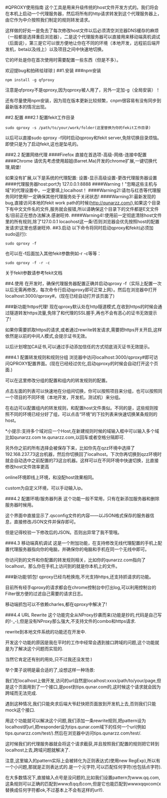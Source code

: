 #QPROXY使用指南
这个工具是用来升级传统的host文件开发方式的。我们将会在本机上启动一个代理服务器，然后将所有的http请求转发到这个代理服务器上，由它作为中介按照我们制定的规则转发请求。

这样做的好处一是免去了每次修改host文件以后必须清空浏览器DNS缓存的麻烦（一般都是选择重启浏览器），二是这个代理服务器可以直接用来移动端真机调试（后面说），第三是它可以很方便地让你在不同的环境（本地开发，远程前后端开发机，beta以及线上）以及项目之间中快速地切换。

它的坏处是你在首次使用时需要配置一些东西（但是不多）。

欢迎提bug和拍砖给球球:)
##1.安装
###npm安装
```
npm install -g qfproxy
```
注意是qfproxy不是qproxy,因为qproxy被人用了，另外一定加-g（全局安装）！

还有尽量使用npm安装，因为现在版本更新比较频繁，cnpm很容易有没有同步到最新版本的情况出现。


##2.配置
###2.1 配置fekit工作目录
```
sudo qproxy -s /path/to/your/work/folder(这里替换为你的fekit工作目录)
```
以后可以直接sudo qproxy -f同时启动qproxy和fekit server,免除切换目录烦恼。
即使只是为了启动fekit,这也是坠吼的。

###2.2 配置网络代理
####Firefox
直接在首选项-高级-网络-连接中配置
####Chrome
请优先考虑使用超姐(Barret.Ma)开发的chrome扩展,一键切换代理,碉堡!

如果没有扩展,以下是系统的代理配置:
设置-显示高级设置-更改代理服务器设置
####代理服务器host:port为 127.0.0.1:8888
####Warning！"忽略这些主机与域"的代理设置中，一定要填上localhost！
####Warning2!:请勿与红杏等代理服务同时使用!一定确保其他代理服务处于关闭状态!
####Warning3!:最新发现的bug,直接访问本地的fekit work path的时候(http://qunarzz.com/),如果这个目录下有中文文件名的文件,服务就会报错,所以请确保这个目录下的文件都是E文文件名!目前正在想办法解决.感谢旺帅.
####Warning4!:使用前一定彻底清除host文件里的所有规则,除了127.0.0.1 locaohost这一条!否则浏览器会优先按照host的配置发请求!这里也感谢旺帅.
##3.启动
以下命令将同时启动qproxy和fekit(必须加sudo运行):
```
sudo qproxy -f
```
也可以在-f后面加入其他fekit参数例如-r -c等等：
```
sudo qproxy -f -r -c
```
关于fekit参数请参考fekit文档

##4.使用
在开发时，确保代理服务器配置正确并启动qproxy -f（实际上配置一次以后无需再修改，每次命令行启动qproxy即可正常上网）。然后在浏览器中打开localhost:3000/qproxy#。(现在已经自动打开该页面了)

###新功能!https代理!
现在qproxy默认处在http隧道模式,在收到https的时候会通过隧道转发https流量,免除了和代理的SSL握手,再也不会有恶心的证书无效提示了!

如果你需要抓取https的请求,或者通过rewrite转发请求,需要把https开关开启,这样依然是以前的中间人模式,会提示证书无效。

以后计划增加CA证书,可以通过手动添加信任的方式彻底消灭证书无效提示。

###4.1 配置转发规则和规则分组
浏览器中访问localhost:3000/qproxy#即可访问QPROXY配置界面。(现在已经经过优化,启动qproxy的时候会自动打开这个页面.)

可以在这里修改分组的配置和组内的转发规则的配置。

点击左面的列表可以快速地在分组间切换，你可以按照项目来分组，也可以按照同一个项目的不同环境（本地开发，开发机，测试机）来分组。

在右边可以配置组内的转发规则，和配置host文件类似。不同的是，这些规则按照不同的环境已经分好了组，可以点击“环境”的下拉列表来快速切换某条规则的host。

*小提示:支持多个域对应一个Host,在新建规则时候的域输入框中可以输入多个域比如qunarzz.com te.qunarzz.com,以回车或者空格分隔即可.

另外你之前的所有选择会被保存下来，比如你先在qzz环境中选择了192.168.237.73这台机器，然后你切换回了localhost。下次你再切换到qzz环境时就会自动选中之前配置的73这台机器。这样可以在不同环境中快速切换，比直接修改host文件效率更高

online环境即线上环境，和没配host效果相同。

custom为自定义环境，可以手动输入ip。

###4.2 配置环境/服务器列表
这个功能一般不常用，只有在新添加服务器和删除服务器时候用。

这个界面中直接显示了.qsconfig文件的内容——以JSON格式保存的服务器信息，直接修改JSON文件并保存即可。

但是记得校验一下修改后的JSON。否则出异常了我不管哦。

###4.3 移动端真机调试
这是一个附加功能，在支持修改无线代理配置的手机上配置代理服务器指向你的电脑，并确保你的电脑和手机在同一个无线中即可。

你访问到的文件和你配置的转发规则相关，比如你的qunarzz.com指向了localhost，那么你在手机上访问到的就是你本机上的文件。

###新功能!抓包!
qproxy已经鸟枪换炮,不光支持https,还支持抓请求的功能。

目前所有经手qproxy的请求都会在chrome控制台中打出log,可以利用控制台的Filter很方便的过滤自己需要的请求日志。

移动端抓包可以不依赖charles,都在qproxy中解决了!

###4.4 URL Rewrite
这个功能完全从NProxy抄袭而来(功能是抄的,代码是自己写的!-_-),但是没有NProxy那么强大,不支持文件的combo和https请求.

rewrite到本地文件系统的功能还在开发中.

开发这个功能的原因是我在平时的工作中经常会遇到接口跨域的问题,这个功能就是为了解决这个问题而实现的.

当然它肯定还有别的用处,只不过我还没发觉:)

举个栗子说明是最合适的了,设想这样一种场景:

我们在localhost上做开发,访问的url自然是localhost:xxxx/path/to/your/page,但是这个页面用到了一个接口,是post到tips.qunar.com的,这时候这个请求就会因为跨域而无法完成.

遇到这种情况,我们只能央求后端大爷赶快把页面放到开发机上去,否则我们只能mock这个接口.

用这个功能就可以解决这个问题,我们添加一条rewrite规则,把pattern设为localhost的url,把responder设为tips.qunar.com域下的任何一个url(例如tips.qunarzz.com/test/).然后在浏览器中访问tips.qunarzz.com/test/.

这时候我们的代理服务器就会将这个请求截获,并且按照我们配置的规则把它转到localhost上去,跨域问题就解决了.

注意,这里输入的pattern实际上会被转化为正则表达式(使用new RegExp),所以有一个小问题,那就是正则表达式的.是一个元字符,可以匹配任何字符(也包括点字符).

在大多数情况下,直接输入点号是没问题的,比如我们设置pattern为www.qq.com,这条规则可以正确的匹配到www点qq点com,但是它也能匹配到wwwxqqxcom(x替换成任何字符都ok,不过基本上不会有这样的url!).
